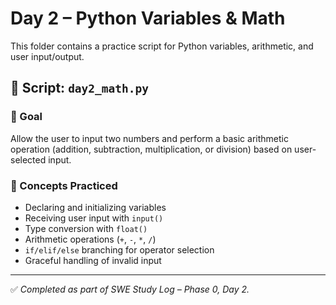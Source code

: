 # Day 2 – Python Variables & Math

This folder contains a practice script for Python variables, arithmetic, and user input/output.

## 📄 Script: `day2_math.py`

### 🎯 Goal
Allow the user to input two numbers and perform a basic arithmetic operation (addition, subtraction, multiplication, or division) based on user-selected input.

### 🧠 Concepts Practiced
- Declaring and initializing variables
- Receiving user input with `input()`
- Type conversion with `float()`
- Arithmetic operations (`+`, `-`, `*`, `/`)
- `if/elif/else` branching for operator selection
- Graceful handling of invalid input

---

✅ _Completed as part of SWE Study Log – Phase 0, Day 2._
